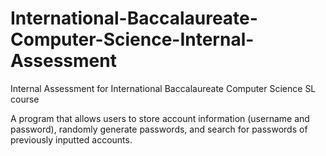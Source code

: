 # International-Baccalaureate-Computer-Science-Internal-Assessment
Internal Assessment for International Baccalaureate Computer Science SL course

A program that allows users to store account information (username and password), randomly generate passwords, and search for passwords of previously inputted accounts.
